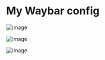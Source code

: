 # My Waybar config 
![image](https://github.com/user-attachments/assets/c3054dee-840e-4827-8818-6f42d036c346)

![image](https://github.com/user-attachments/assets/e2de32c0-51cf-4259-85a0-6b440f057a81)

![image](https://github.com/user-attachments/assets/d81d9482-835d-4160-952b-5b2bf9c38da8)
